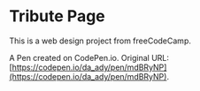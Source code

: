 <!-- @format -->

# Tribute Page

This is a web design project from freeCodeCamp.

A Pen created on CodePen.io. Original URL: [https://codepen.io/da_ady/pen/mdBRyNP](https://codepen.io/da_ady/pen/mdBRyNP).
